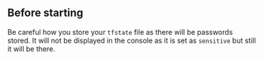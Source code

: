 ## Before starting

Be careful how you store your `tfstate` file as there will be passwords stored. It will not be displayed in the console as it is set as `sensitive` but still it will be there.
